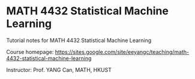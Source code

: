 # MATH 4432 Statistical Machine Learning

 Tutorial notes for MATH 4432 Statistical Machine Learning
 
 Course homepage: https://sites.google.com/site/eeyangc/teaching/math-4432-statistical-machine-learning
 
 Instructor: Prof. YANG Can, MATH, HKUST
 
 

